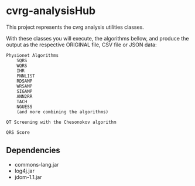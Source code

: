 cvrg-analysisHub
================
This project represents the cvrg analysis utilities classes.

With these classes you will execute, the algorithms bellow, and produce the output as the respective ORIGINAL file, CSV file or JSON data:

	Physionet Algorithms
		SQRS
		WQRS
		IHR
		PNNLIST
		RDSAMP
		WRSAMP
		SIGAMP
		ANN2RR
		TACH
		NGUESS
		(and more combining the algorithms)
	
	QT Screening with the Chesonokov algorithm

	QRS Score

## Dependencies

* commons-lang.jar
* log4j.jar
* jdom-1.1.jar
